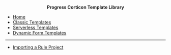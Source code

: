  **<p style="text-align: center;"> Progress Corticon Template Library</p>**


 * [Home](/)
  * [Classic Templates](classic-templates/README.md)
  * [Serverless Templates](js-templates/README.md)
  * [Dynamic Form Templates](form-templates/README.md)

---

* [Importing a Rule Project
](https://corticon.github.io/templates/#/?id=importing-a-rule-project)

<footer id="mb-footer"></footer>
